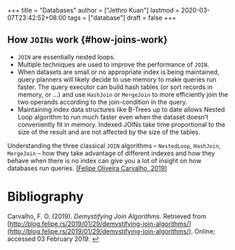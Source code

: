 +++
title = "Databases"
author = ["Jethro Kuan"]
lastmod = 2020-03-07T23:42:52+08:00
tags = ["database"]
draft = false
+++

## How `JOINs` work {#how-joins-work}

-   `JOIN` are essentially nested loops.
-   Multiple techniques are used to improve the performance of `JOIN`.
-   When datasets are small or no appropriate index is being maintained,
    query planners will likely decide to use memory to make queries run
    faster. The query executor can build hash tables (or sort records in
    memory, or ...) and use `HashJoin` or `MergeJoin` to more efficiently join
    the two operands according to the join-condition in the query.
-   Maintaining index data structures like B-Trees up to date allows
    Nested Loop algorithm to run much faster even when the dataset
    doesn’t conveniently fit in memory. Indexed JOINs take time
    proportional to the size of the result and are not affected by the
    size of the tables.

Understanding the three classical `JOIN` algorithms – `NestedLoop`,
`HashJoin`, `MergeJoin` – how they take advantage of different indexes and
how they behave when there is no index can give you a lot of insight
on how databases run queries. <a id="766d0b6e63144f3c2a5a9dff8e644056" href="#felipe_demys_join_algor">(Felipe Oliveira Carvalho, 2019)</a>

# Bibliography
<a id="felipe_demys_join_algor" target="_blank">Carvalho, F. O. (2019). *Demystifying Join Algorithms*. Retrieved from [http://blog.felipe.rs/2019/01/29/demystifying-join-algorithms/](http://blog.felipe.rs/2019/01/29/demystifying-join-algorithms/). Online; accessed 03 February 2019.</a> [↩](#766d0b6e63144f3c2a5a9dff8e644056)

